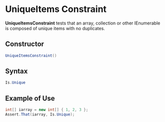 # UniqueItems Constraint

**UniqueItemsConstraint** tests that an array, collection or other IEnumerable is composed
of unique items with no duplicates.

## Constructor

```csharp
UniqueItemsConstraint()
```

## Syntax

```csharp
Is.Unique
```

## Example of Use

```csharp
int[] iarray = new int[] { 1, 2, 3 };
Assert.That(iarray, Is.Unique);
```
